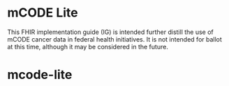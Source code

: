 # mCODE Lite
This FHIR implementation guide (IG) is intended further distill the use of mCODE cancer data in federal health initiatives. It is not intended for ballot at this time, although it may be considered in the future. 
# mcode-lite
